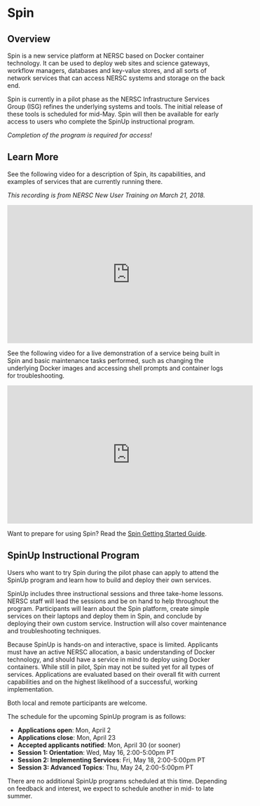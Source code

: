 # Spin

## Overview

Spin is a new service platform at NERSC based on Docker container technology. It can be used to deploy web sites and science gateways, workflow managers, databases and key-value stores, and all sorts of network services that can access NERSC systems and storage on the back end.

Spin is currently in a pilot phase as the NERSC Infrastructure Services Group (ISG) refines the underlying systems and tools. The initial release of these tools is scheduled for mid-May. Spin will then be available for early access to users who complete the SpinUp instructional program.

*Completion of the program is required for access!*

## Learn More

See the following video for a description of Spin, its capabilities, and examples of services that are currently running there.

*This recording is from NERSC New User Training on March 21, 2018.*

<iframe width="560" height="315" src="https://www.youtube.com/embed/bCpQgLsCQw0" frameborder="0" allow="autoplay; encrypted-media" allowfullscreen></iframe>

See the following video for a live demonstration of a service being built in Spin and basic maintenance tasks performed, such as changing the underlying Docker images and accessing shell prompts and container logs for troubleshooting.

<iframe width="560" height="315" src="https://www.youtube.com/embed/U2jkCORlEfc" frameborder="0" allow="autoplay; encrypted-media" allowfullscreen></iframe>

Want to prepare for using Spin? Read the [Spin Getting Started Guide](getting_started_guide.md).

## SpinUp Instructional Program

Users who want to try Spin during the pilot phase can apply to attend the SpinUp program and learn how to build and deploy their own services.

SpinUp includes three instructional sessions and three take-home lessons. NERSC staff will lead the sessions and be on hand to help throughout the program. Participants will learn about the Spin platform, create simple services on their laptops and deploy them in Spin, and conclude by deploying their own custom service. Instruction will also cover maintenance and troubleshooting techniques.

Because SpinUp is hands-on and interactive, space is limited. Applicants must have an active NERSC allocation, a basic understanding of Docker technology, and should have a service in mind to deploy using Docker containers. While still in pilot, Spin may not be suited yet for all types of services. Applications are evaluated based on their overall fit with current capabilities and on the highest likelihood of a successful, working implementation.

Both local and remote participants are welcome.

The schedule for the upcoming SpinUp program is as follows:

* **Applications open**: Mon, April 2
* **Applications close**: Mon, April 23
* **Accepted applicants notified**: Mon, April 30 (or sooner)
* **Session 1: Orientation**: Wed, May 16, 2:00-5:00pm PT
* **Session 2: Implementing Services**: Fri, May 18, 2:00-5:00pm PT
* **Session 3: Advanced Topics**: Thu, May 24, 2:00-5:00pm PT

There are no additional SpinUp programs scheduled at this time. Depending on feedback and interest, we expect to schedule another in mid- to late summer.
